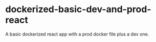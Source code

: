 # dockerized-basic-dev-and-prod-react
A basic dockerized react app with a prod docker file plus a dev one.
